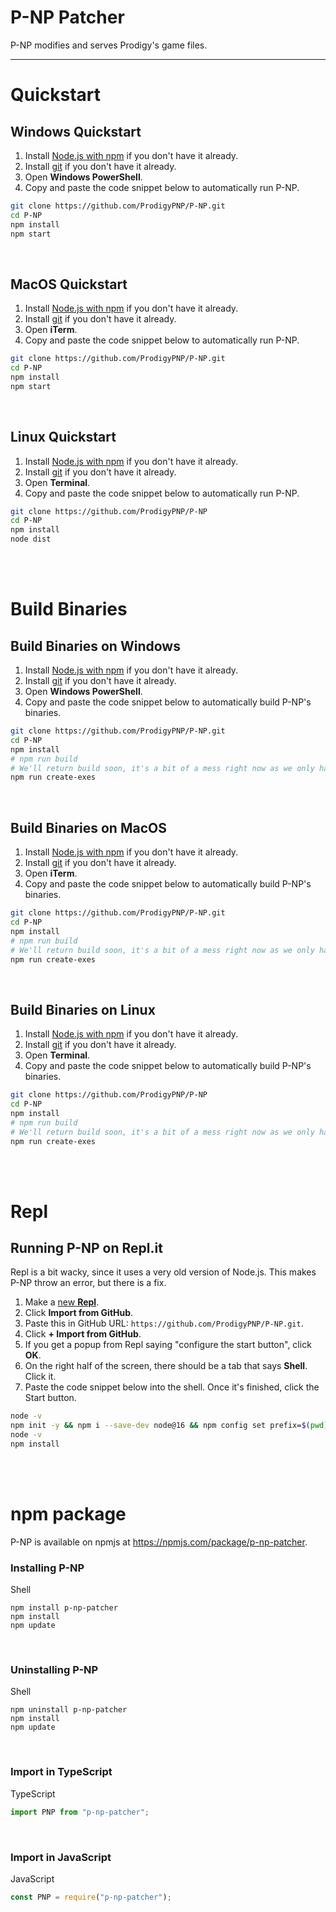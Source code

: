 # P-NP Patcher
P-NP modifies and serves Prodigy's game files.
<br>

------

# Quickstart

## Windows Quickstart

1. Install [Node.js with npm](https://nodejs.org) if you don't have it already.
2. Install [git](https://git-scm.com) if you don't have it already.
3. Open **Windows PowerShell**.
4. Copy and paste the code snippet below to automatically run P-NP.

```sh
git clone https://github.com/ProdigyPNP/P-NP.git
cd P-NP
npm install
npm start
```
<br>



## MacOS Quickstart

1. Install [Node.js with npm](https://nodejs.org) if you don't have it already.
2. Install [git](https://git-scm.com) if you don't have it already.
3. Open **iTerm**.
4. Copy and paste the code snippet below to automatically run P-NP.

```sh
git clone https://github.com/ProdigyPNP/P-NP.git
cd P-NP
npm install
npm start
```
<br>



## Linux Quickstart

1. Install [Node.js with npm](https://nodejs.org) if you don't have it already.
2. Install [git](https://git-scm.com) if you don't have it already.
3. Open **Terminal**.
4. Copy and paste the code snippet below to automatically run P-NP.

```sh
git clone https://github.com/ProdigyPNP/P-NP
cd P-NP
npm install
node dist
```
<br><br>



# Build Binaries

## Build Binaries on Windows

1. Install [Node.js with npm](https://nodejs.org) if you don't have it already.
2. Install [git](https://git-scm.com) if you don't have it already.
3. Open **Windows PowerShell**.
4. Copy and paste the code snippet below to automatically build P-NP's binaries.

```sh
git clone https://github.com/ProdigyPNP/P-NP.git
cd P-NP
npm install
# npm run build
# We'll return build soon, it's a bit of a mess right now as we only have the dist.
npm run create-exes
```
<br>



## Build Binaries on MacOS

1. Install [Node.js with npm](https://nodejs.org) if you don't have it already.
2. Install [git](https://git-scm.com) if you don't have it already.
3. Open **iTerm**.
4. Copy and paste the code snippet below to automatically build P-NP's binaries.

```sh
git clone https://github.com/ProdigyPNP/P-NP.git
cd P-NP
npm install
# npm run build
# We'll return build soon, it's a bit of a mess right now as we only have the dist.
npm run create-exes
```
<br>



## Build Binaries on Linux

1. Install [Node.js with npm](https://nodejs.org) if you don't have it already.
2. Install [git](https://git-scm.com) if you don't have it already.
3. Open **Terminal**.
4. Copy and paste the code snippet below to automatically build P-NP's binaries.

```sh
git clone https://github.com/ProdigyPNP/P-NP
cd P-NP
npm install
# npm run build
# We'll return build soon, it's a bit of a mess right now as we only have the dist.
npm run create-exes
```
<br><br>

# Repl

## Running P-NP on Repl.it
Repl is a bit wacky, since it uses a very old version of Node.js. This makes P-NP throw an error, but there is a fix.

1. Make a [new **Repl**](https://repl.it/new).
2. Click **Import from GitHub**.
3. Paste this in GitHub URL: ``https://github.com/ProdigyPNP/P-NP.git``.
4. Click **+ Import from GitHub**.
5. If you get a popup from Repl saying "configure the start button", click **OK**.
6. On the right half of the screen, there should be a tab that says **Shell**. Click it.
7. Paste the code snippet below into the shell. Once it's finished, click the Start button.

```sh
node -v
npm init -y && npm i --save-dev node@16 && npm config set prefix=$(pwd)/node_modules/node && export PATH=$(pwd)/node_modules/node/bin:$PATH
node -v
npm install

```

<br><br>

# npm package

P-NP is available on npmjs at https://npmjs.com/package/p-np-patcher.

### Installing P-NP
Shell
```shell
npm install p-np-patcher
npm install
npm update
```

<br>

### Uninstalling P-NP
Shell
```shell
npm uninstall p-np-patcher
npm install
npm update
```

<br>

### Import in TypeScript
TypeScript
```typescript
import PNP from "p-np-patcher";
```

<br>

### Import in JavaScript
JavaScript
```javascript
const PNP = require("p-np-patcher");
```

<br>
